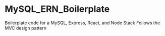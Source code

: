 # MySQL_ERN_Boilerplate

Boilerplate code for a MySQL, Express, React, and Node Stack
Follows the MVC design pattern
